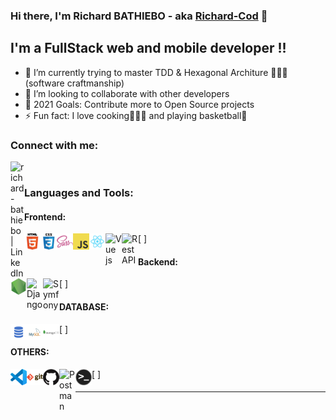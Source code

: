 ### Hi there, I'm Richard BATHIEBO - aka [Richard-Cod][website] 👋 

## I'm a FullStack web and mobile developer !!

- 🌱 I’m currently trying to master TDD & Hexagonal Architure 👨🏽‍💻 (software craftmanship)
- 👯 I’m looking to collaborate with other developers
- 🥅 2021 Goals: Contribute more to Open Source projects
- ⚡ Fun fact: I love cooking🧑🏽‍🍳 and playing basketball🏀

### Connect with me:

[<img align="left" alt="richard-bathiebo | LinkedIn" width="22px" src="https://upload.wikimedia.org/wikipedia/commons/thumb/c/ca/LinkedIn_logo_initials.png/640px-LinkedIn_logo_initials.png" />][linkedin]


<br />

### Languages and Tools:
#### Frontend:

[
<img align="left" alt="HTML5" width="26px" src="https://raw.githubusercontent.com/github/explore/80688e429a7d4ef2fca1e82350fe8e3517d3494d/topics/html/html.png" />
<img align="left" alt="CSS3" width="26px" src="https://raw.githubusercontent.com/github/explore/80688e429a7d4ef2fca1e82350fe8e3517d3494d/topics/css/css.png" />
<img align="left" alt="Sass" width="26px" src="https://raw.githubusercontent.com/github/explore/80688e429a7d4ef2fca1e82350fe8e3517d3494d/topics/sass/sass.png" />
<img align="left" alt="JavaScript" width="26px" src="https://raw.githubusercontent.com/github/explore/80688e429a7d4ef2fca1e82350fe8e3517d3494d/topics/javascript/javascript.png" />
<img align="left" alt="React" width="26px" src="https://raw.githubusercontent.com/github/explore/80688e429a7d4ef2fca1e82350fe8e3517d3494d/topics/react/react.png" />
<img align="left" alt="Vue js" width="26px" src="https://w7.pngwing.com/pngs/854/555/png-transparent-vue-js-hd-logo-thumbnail.png" />
<img align="left" alt="Rest API" width="26px" src="https://icon-library.com/images/rest-api-icon/rest-api-icon-8.jpg" />]

#### Backend:


[
<img align="left" alt="Node.js" width="26px" src="https://raw.githubusercontent.com/github/explore/80688e429a7d4ef2fca1e82350fe8e3517d3494d/topics/nodejs/nodejs.png" />
<img align="left" alt="Django" width="26px" src="https://automationpanda.files.wordpress.com/2017/09/django-logo-negative.png" />
<img align="left" alt="Symfony" width="26px" src="https://w3h7y6p9.stackpathcdn.com/wp-content/uploads/2017/03/symfony_logo_vertical.png" />]


#### DATABASE:


[
<img align="left" alt="SQL" width="26px" src="https://raw.githubusercontent.com/github/explore/80688e429a7d4ef2fca1e82350fe8e3517d3494d/topics/sql/sql.png" />
<img align="left" alt="MySQL" width="26px" src="https://raw.githubusercontent.com/github/explore/80688e429a7d4ef2fca1e82350fe8e3517d3494d/topics/mysql/mysql.png" />
<img align="left" alt="MongoDB" width="26px" src="https://raw.githubusercontent.com/github/explore/80688e429a7d4ef2fca1e82350fe8e3517d3494d/topics/mongodb/mongodb.png" />]

#### OTHERS:


[<img align="left" alt="Visual Studio Code" width="26px" src="https://raw.githubusercontent.com/github/explore/80688e429a7d4ef2fca1e82350fe8e3517d3494d/topics/visual-studio-code/visual-studio-code.png" />
<img align="left" alt="Git" width="26px" src="https://raw.githubusercontent.com/github/explore/80688e429a7d4ef2fca1e82350fe8e3517d3494d/topics/git/git.png" />
<img align="left" alt="GitHub" width="26px" src="https://raw.githubusercontent.com/github/explore/78df643247d429f6cc873026c0622819ad797942/topics/github/github.png" />
<img align="left" alt="Postman" width="26px" src="https://www.vhv.rs/dpng/d/571-5718602_transparent-ubuntu-logo-png-logo-postman-icon-png.png" />
<img align="left" alt="Terminal" width="26px" src="https://raw.githubusercontent.com/github/explore/80688e429a7d4ef2fca1e82350fe8e3517d3494d/topics/terminal/terminal.png" />]

#### 
---

[website]: https://richard-bathiebo.com/
[linkedin]: https://www.linkedin.com/in/richard-bathiebo/
